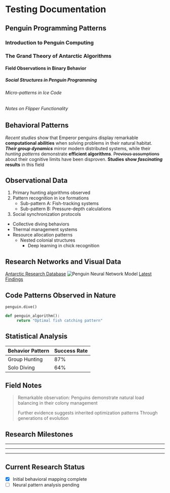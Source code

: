 # Testing Documentation

## Penguin Programming Patterns

### Introduction to Penguin Computing

### The Grand Theory of Antarctic Algorithms

#### Field Observations in Binary Behavior

##### Social Structures in Penguin Programming

###### Micro-patterns in Ice Code

###### Notes on Flipper Functionality

## Behavioral Patterns

_Recent studies_ show that Emperor penguins display remarkable **computational abilities** when
solving problems in their natural habitat. **_Their group dynamics_** mirror modern distributed
systems, while their _hunting patterns_ demonstrate **efficient algorithms**. ~~Previous
assumptions~~ about their cognitive limits have been disproven. **Studies show _fascinating_
results** in this field

## Observational Data

1. Primary hunting algorithms observed
2. Pattern recognition in ice formations
   - Sub-pattern A: Fish-tracking systems
   - Sub-pattern B: Pressure-depth calculations
3. Social synchronization protocols

- Collective diving behaviors
- Thermal management systems
- Resource allocation patterns
  - Nested colonial structures
    - Deep learning in chick recognition

## Research Networks and Visual Data

[Antarctic Research Database](https://example.com) ![Penguin Neural Network Model](image.jpg)
[Latest Findings][ref-findings]

## Code Patterns Observed in Nature

`penguin.dive()`

```python
def penguin_algorithm():
     return "Optimal fish catching pattern"
```

## Statistical Analysis

| Behavior Pattern | Success Rate |
| ---------------- | ------------ |
| Group Hunting    | 87%          |
| Solo Diving      | 64%          |

## Field Notes

> Remarkable observation: Penguins demonstrate natural load balancing in their colony management
>
> Further evidence suggests inherited optimization patterns Through generations of evolution

## Research Milestones

---

---

---

## Current Research Status

- [x] Initial behavioral mapping complete
- [ ] Neural pattern analysis pending

[ref-findings]: https://example.com
